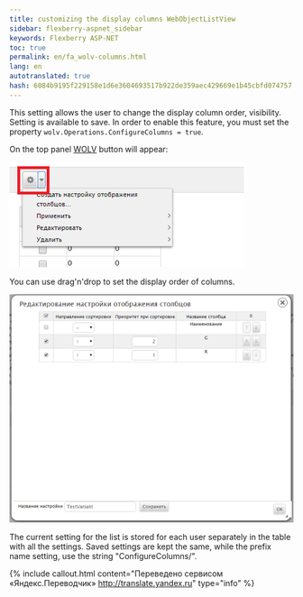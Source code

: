 ```yaml
--- 
title: customizing the display columns WebObjectListView 
sidebar: flexberry-aspnet_sidebar 
keywords: Flexberry ASP-NET 
toc: true 
permalink: en/fa_wolv-columns.html 
lang: en 
autotranslated: true 
hash: 6084b9195f229158e1d6e3604693517b922de359aec429669e1b45cbfd074757 
--- 
```


This setting allows the user to change the display column order, visibility. Setting is available to save. 
In order to enable this feature, you must set the property `wolv.Operations.ConfigureColumns = true`. 

On the top panel [WOLV](fa_web-object-list-view.html) button will appear: 

![](/images/pages/products/flexberry-aspnet/controls/wolv/configure-columns-button.png) 

You can use drag'n'drop to set the display order of columns. 

![](/images/pages/products/flexberry-aspnet/controls/wolv/configure-columns-form.png) 

The current setting for the list is stored for each user separately in the table with all the settings. Saved settings are kept the same, while the prefix name setting, use the string "ConfigureColumns/". 



{% include callout.html content="Переведено сервисом «Яндекс.Переводчик» <http://translate.yandex.ru>" type="info" %}